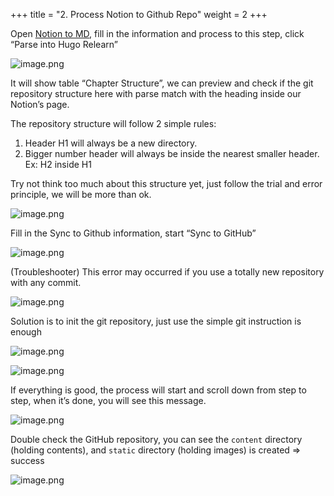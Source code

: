 +++
title = "2. Process Notion to Github Repo"
weight = 2
+++


Open [Notion to MD](https://notion-to-md.bamidev.com/), fill in the information and process to this step, click “Parse into Hugo Relearn”


![image.png](https://prod-files-secure.s3.us-west-2.amazonaws.com/d5da4832-3825-4b06-9f7d-86c687d890a2/7f5b08f1-9a0c-4573-9688-4753f5316016/image.png?X-Amz-Algorithm=AWS4-HMAC-SHA256&X-Amz-Content-Sha256=UNSIGNED-PAYLOAD&X-Amz-Credential=AKIAT73L2G45HZZMZUHI%2F20240907%2Fus-west-2%2Fs3%2Faws4_request&X-Amz-Date=20240907T184855Z&X-Amz-Expires=3600&X-Amz-Signature=31e5eb0c2908a2f3ece10ca15782920cc7dc9786549b6befcc09736b80048f62&X-Amz-SignedHeaders=host&x-id=GetObject)


It will show table “Chapter Structure”, we can preview and check if the git repository structure here with parse match with the heading inside our Notion’s page.


The repository structure will follow 2 simple rules:

1. Header H1 will always be a new directory.
2. Bigger number header will always be inside the nearest smaller header. Ex: H2 inside H1

Try not think too much about this structure yet, just follow the trial and error principle, we will be more than ok.


![image.png](https://prod-files-secure.s3.us-west-2.amazonaws.com/d5da4832-3825-4b06-9f7d-86c687d890a2/734d2bdb-4d95-45fe-9301-1ca56f6bbc81/image.png?X-Amz-Algorithm=AWS4-HMAC-SHA256&X-Amz-Content-Sha256=UNSIGNED-PAYLOAD&X-Amz-Credential=AKIAT73L2G45HZZMZUHI%2F20240907%2Fus-west-2%2Fs3%2Faws4_request&X-Amz-Date=20240907T184856Z&X-Amz-Expires=3600&X-Amz-Signature=3193eebf63299e1e2e33335fdf96b494a81c31cf6b1c26c33efafe63c7721f3d&X-Amz-SignedHeaders=host&x-id=GetObject)


Fill in the Sync to Github information, start “Sync to GitHub”


![image.png](https://prod-files-secure.s3.us-west-2.amazonaws.com/d5da4832-3825-4b06-9f7d-86c687d890a2/dd0f7f6a-7400-49c9-8d40-2cb87782831c/image.png?X-Amz-Algorithm=AWS4-HMAC-SHA256&X-Amz-Content-Sha256=UNSIGNED-PAYLOAD&X-Amz-Credential=AKIAT73L2G45HZZMZUHI%2F20240907%2Fus-west-2%2Fs3%2Faws4_request&X-Amz-Date=20240907T184856Z&X-Amz-Expires=3600&X-Amz-Signature=ffd9ed35edd3b84c3b39d2ec96436a2ff5ba0dadf00ec7f699df537d6146765d&X-Amz-SignedHeaders=host&x-id=GetObject)


(Troubleshooter) This error may occurred if you use a totally new repository with any commit.


![image.png](https://prod-files-secure.s3.us-west-2.amazonaws.com/d5da4832-3825-4b06-9f7d-86c687d890a2/9ca18a8d-d4cd-42de-9754-434db4afccc0/image.png?X-Amz-Algorithm=AWS4-HMAC-SHA256&X-Amz-Content-Sha256=UNSIGNED-PAYLOAD&X-Amz-Credential=AKIAT73L2G45HZZMZUHI%2F20240907%2Fus-west-2%2Fs3%2Faws4_request&X-Amz-Date=20240907T184856Z&X-Amz-Expires=3600&X-Amz-Signature=c121b5467c5790bd48099f27780f7f28b28f2df91fcbdc4e852000788de8e016&X-Amz-SignedHeaders=host&x-id=GetObject)


Solution is to init the git repository, just use the simple git instruction is enough


![image.png](https://prod-files-secure.s3.us-west-2.amazonaws.com/d5da4832-3825-4b06-9f7d-86c687d890a2/3acd0bc4-c842-4f67-9653-0918fac0c598/image.png?X-Amz-Algorithm=AWS4-HMAC-SHA256&X-Amz-Content-Sha256=UNSIGNED-PAYLOAD&X-Amz-Credential=AKIAT73L2G45HZZMZUHI%2F20240907%2Fus-west-2%2Fs3%2Faws4_request&X-Amz-Date=20240907T184856Z&X-Amz-Expires=3600&X-Amz-Signature=eb09c02e65112bc931bbb7d0148b509eecad74fa6e7fa178f3a1fd9c45ca70c2&X-Amz-SignedHeaders=host&x-id=GetObject)


![image.png](https://prod-files-secure.s3.us-west-2.amazonaws.com/d5da4832-3825-4b06-9f7d-86c687d890a2/24114125-4a39-44a5-9902-95060bc2a9df/image.png?X-Amz-Algorithm=AWS4-HMAC-SHA256&X-Amz-Content-Sha256=UNSIGNED-PAYLOAD&X-Amz-Credential=AKIAT73L2G45HZZMZUHI%2F20240907%2Fus-west-2%2Fs3%2Faws4_request&X-Amz-Date=20240907T184856Z&X-Amz-Expires=3600&X-Amz-Signature=3f2deafb737ce6f264915c5ab7eff87ee5ede246d2d8b25754c04658f78c69ef&X-Amz-SignedHeaders=host&x-id=GetObject)


If everything is good, the process will start and scroll down from step to step, when it’s done, you will see this message.


![image.png](https://prod-files-secure.s3.us-west-2.amazonaws.com/d5da4832-3825-4b06-9f7d-86c687d890a2/cf47aa4a-a10a-408c-9682-35a9652f2bba/image.png?X-Amz-Algorithm=AWS4-HMAC-SHA256&X-Amz-Content-Sha256=UNSIGNED-PAYLOAD&X-Amz-Credential=AKIAT73L2G45HZZMZUHI%2F20240907%2Fus-west-2%2Fs3%2Faws4_request&X-Amz-Date=20240907T184856Z&X-Amz-Expires=3600&X-Amz-Signature=d4843fc41cd4997f98fcea04723cf1ce9a473e800b29bb27e7ca5a7b70f7516f&X-Amz-SignedHeaders=host&x-id=GetObject)


Double check the GitHub repository, you can see the `content` directory (holding contents), and `static` directory (holding images) is created ⇒ success


![image.png](https://prod-files-secure.s3.us-west-2.amazonaws.com/d5da4832-3825-4b06-9f7d-86c687d890a2/90005ad0-9a69-462e-a9ce-0fee77ab147e/image.png?X-Amz-Algorithm=AWS4-HMAC-SHA256&X-Amz-Content-Sha256=UNSIGNED-PAYLOAD&X-Amz-Credential=AKIAT73L2G45HZZMZUHI%2F20240907%2Fus-west-2%2Fs3%2Faws4_request&X-Amz-Date=20240907T184856Z&X-Amz-Expires=3600&X-Amz-Signature=da2e01ea70e8522bfa2f0481a049ece1eac489efbf26e36b4f20f2ab3b0c9fbb&X-Amz-SignedHeaders=host&x-id=GetObject)


